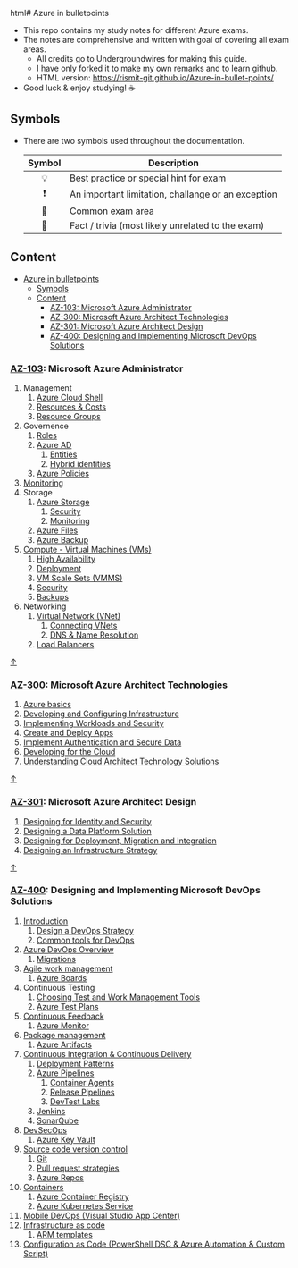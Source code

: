html# Azure in bulletpoints

- This repo contains my study notes for different Azure exams.
- The notes are comprehensive and written with goal of covering all exam areas.
  - All credits go to Undergroundwires for making this guide.
  - I have only forked it to make my own remarks and to learn github.
  - HTML version: https://rismit-git.github.io/Azure-in-bullet-points/
- Good luck & enjoy studying! ☕


## Symbols

- There are two symbols used throughout the documentation.

    | Symbol | Description |
    |:------:|-------------|
    | 💡 | Best practice or special hint for exam |
    | ❗ | An important limitation, challange or an exception |
    | 📝 | Common exam area |
    | 🤗 | Fact / trivia (most likely unrelated to the exam) |

## Content

- [Azure in bulletpoints](#azure-in-bulletpoints)
  - [Symbols](#symbols)
  - [Content](#content)
    - [AZ-103: Microsoft Azure Administrator](#az-103-microsoft-azure-administrator)
    - [AZ-300: Microsoft Azure Architect Technologies](#az-300-microsoft-azure-architect-technologies)
    - [AZ-301: Microsoft Azure Architect Design](#az-301-microsoft-azure-architect-design)
    - [AZ-400: Designing and Implementing Microsoft DevOps Solutions](#az-400-designing-and-implementing-microsoft-devops-solutions)

### [AZ-103](https://www.microsoft.com/en-us/learning/exam-az-103.aspx): Microsoft Azure Administrator

1. Management
   1. [Azure Cloud Shell](AZ-103%20Microsoft%20Azure%20Administrator/1.1.%20Management%20-%20Azure%20Cloud%20Shell.html)
   2. [Resources & Costs](AZ-103%20Microsoft%20Azure%20Administrator/1.2.%20Management%20-%20Resources%20&%20Costs.html)
   3. [Resource Groups](AZ-103%20Microsoft%20Azure%20Administrator/1.3.%20Management%20-%20Resource%20Groups.html)
2. Governence
   1. [Roles](AZ-103%20Microsoft%20Azure%20Administrator/2.1.%20Governence%20-%20Roles.html)
   2. [Azure AD](AZ-103%20Microsoft%20Azure%20Administrator/2.2.%20Governence%20-%20Azure%20AD.html)
      1. [Entities](AZ-103%20Microsoft%20Azure%20Administrator/2.2.1.%20Governence%20-%20Azure%20AD%20-%20Entities.html)
      2. [Hybrid identities](AZ-103%20Microsoft%20Azure%20Administrator/2.2.2.%20Governence%20-%20Azure%20AD%20-%20Hybrid%20Identities.html)
   3. [Azure Policies](AZ-103%20Microsoft%20Azure%20Administrator/2.3.%20Governence%20-%20Azure%20Policies.html)
3. [Monitoring](AZ-103%20Microsoft%20Azure%20Administrator/3.%20Monitoring.html)
4. Storage
   1. [Azure Storage](AZ-103%20Microsoft%20Azure%20Administrator/4.1.%20Storage%20-%20Azure%20Storage.html)
      1. [Security](AZ-103%20Microsoft%20Azure%20Administrator/4.1.1.%20Storage%20-%20Azure%20Storage%20-%20Security.html)
      2. [Monitoring](AZ-103%20Microsoft%20Azure%20Administrator/4.1.2.%20Storage%20-%20Azure%20Storage%20-%20Monitoring.html)
   2. [Azure Files](AZ-103%20Microsoft%20Azure%20Administrator/4.2.%20Storage%20-%20Azure%20Files.html)
   3. [Azure Backup](AZ-103%20Microsoft%20Azure%20Administrator/4.3.%20Storage%20-%20Azure%20Backup.html)
5. [Compute - Virtual Machines (VMs)](AZ-103%20Microsoft%20Azure%20Administrator/5.%20Compute%20-%20Virtual%20machines%20(VMs).html)
   1. [High Availability](AZ-103%20Microsoft%20Azure%20Administrator/5.1.%20Compute%20-%20Virtual%20machines%20(VMs)%20-%20High%20Availability.html)
   2. [Deployment](AZ-103%20Microsoft%20Azure%20Administrator/5.2%20Compute%20-%20Virtual%20machines%20(VMs)%20-%20Deployment.html)
   3. [VM Scale Sets (VMMS)](AZ-103%20Microsoft%20Azure%20Administrator/5.3%20Compute%20-%20Virtual%20machines%20(VMs)%20-%20VM%20Scale%20Sets%20(VMMS).html)
   4. [Security](AZ-103%20Microsoft%20Azure%20Administrator/5.4.%20Compute%20-%20Virtual%20machines%20(VMs)%20-%20Security.html)
   5. [Backups](AZ-103%20Microsoft%20Azure%20Administrator/5.5.%20Compute%20-%20Virtual%20machines%20(VMs)%20-%20Backups.html)
6. Networking
   1. [Virtual Network (VNet)](AZ-103%20Microsoft%20Azure%20Administrator/6.1.%20Networking%20-%20Virtual%20Network%20(VNet).html)
      1. [Connecting VNets](AZ-103%20Microsoft%20Azure%20Administrator/6.1.1.%20Networking%20-%20Virtual%20Network%20(VNet)%20-%20Connecting%20VNets.html)
      2. [DNS & Name Resolution](AZ-103%20Microsoft%20Azure%20Administrator/6.1.2.%20Networking%20-%20Virtual%20Network%20(VNet)%20-%20DNS%20&%20Name%20Resolution.html)
   2. [Load Balancers](AZ-103%20Microsoft%20Azure%20Administrator/6.2.%20Networking%20-%20Load%20Balancers.html)

[↑](#content)

### [AZ-300](https://www.microsoft.com/en-us/learning/exam-az-300.aspx): Microsoft Azure Architect Technologies

1. [Azure basics](AZ-300%20Microsoft%20Azure%20Architect%20Technologies/0.%20Azure%20basics.html)
2. [Developing and Configuring Infrastructure](AZ-300%20Microsoft%20Azure%20Architect%20Technologies/1.%20Developing%20and%20Configuring%20Infrastructure.html)
3. [Implementing Workloads and Security](AZ-300%20Microsoft%20Azure%20Architect%20Technologies/2.%20Implementing%20Workloads%20and%20Security.html)
4. [Create and Deploy Apps](AZ-300%20Microsoft%20Azure%20Architect%20Technologies/3.%20Create%20and%20Deploy%20Apps.html)
5. [Implement Authentication and Secure Data](AZ-300%20Microsoft%20Azure%20Architect%20Technologies/4.%20Implement%20Authentication%20and%20Secure%20Data.html)
6. [Developing for the Cloud](AZ-300%20Microsoft%20Azure%20Architect%20Technologies/5.%20Developing%20for%20the%20Cloud.html)
7. [Understanding Cloud Architect Technology Solutions](AZ-300%20Microsoft%20Azure%20Architect%20Technologies/6.%20Understanding%20Cloud%20Architect%20Technology%20Solutions.html)

[↑](#content)

### [AZ-301](https://www.microsoft.com/en-us/learning/exam-az-301.aspx): Microsoft Azure Architect Design

1. [Designing for Identity and Security](AZ-301%20Microsoft%20Azure%20Architect%20Design/1.%20Designing%20for%20Identity%20and%20Security.html)
2. [Designing a Data Platform Solution](AZ-301%20Microsoft%20Azure%20Architect%20Design/2.%20Designing%20a%20Data%20Platform%20Solution.html)
3. [Designing for Deployment, Migration and Integration](AZ-301%20Microsoft%20Azure%20Architect%20Design/3.%20Designing%20for%20Deployment,%20Migration%20and%20Integration.html)
4. [Designing an Infrastructure Strategy](AZ-301%20Microsoft%20Azure%20Architect%20Design/4.%20Designing%20an%20Infrastructure%20Strategy.html)

[↑](#content)

### [AZ-400](https://www.microsoft.com/en-us/learning/exam-az-400.aspx): Designing and Implementing Microsoft DevOps Solutions

1. [Introduction](AZ-400%20Microsoft%20Azure%20DevOps%20Solutions/1.%20Introduction.html)
   1. [Design a DevOps Strategy](AZ-400%20Microsoft%20Azure%20DevOps%20Solutions/1.1.%20Design%20a%20DevOps%20Strategy.html)
   2. [Common tools for DevOps](AZ-400%20Microsoft%20Azure%20DevOps%20Solutions/1.2.%20Common%20tools%20for%20DevOps.html)
2. [Azure DevOps Overview](AZ-400%20Microsoft%20Azure%20DevOps%20Solutions/2.%20Azure%20DevOps%20Overview.html)
   1. [Migrations](AZ-400%20Microsoft%20Azure%20DevOps%20Solutions/2.1.%20Migrations.html)
3. [Agile work management](AZ-400%20Microsoft%20Azure%20DevOps%20Solutions/3.%20Agile%20work%20management.html)
   1. [Azure Boards](AZ-400%20Microsoft%20Azure%20DevOps%20Solutions/3.1.%20Azure%20Boards.html)
4. Continuous Testing
   1. [Choosing Test and Work Management Tools](AZ-400%20Microsoft%20Azure%20DevOps%20Solutions/4.1.%20Continuous%20Testing%20-%20Choosing%20Test%20and%20Work%20Management%20Tools.html)
   2. [Azure Test Plans](AZ-400%20Microsoft%20Azure%20DevOps%20Solutions/4.2.%20Continuous%20Testing%20-%20Azure%20Test%20Plans.html)
5. [Continuous Feedback](AZ-400%20Microsoft%20Azure%20DevOps%20Solutions/5.%20Continuous%20Feedback.html)
   1. [Azure Monitor](AZ-400%20Microsoft%20Azure%20DevOps%20Solutions/5.1.%20Azure%20Monitor.html)
6. [Package management](AZ-400%20Microsoft%20Azure%20DevOps%20Solutions/6.%20Package%20Management.html)
   1. [Azure Artifacts](AZ-400%20Microsoft%20Azure%20DevOps%20Solutions/6.1.%20Azure%20Artifacts.html)
7. [Continuous Integration & Continuous Delivery](AZ-400%20Microsoft%20Azure%20DevOps%20Solutions/7.%20Continuous%20Integration%20&%20Continuous%20Delivery.html)
   1. [Deployment Patterns](AZ-400%20Microsoft%20Azure%20DevOps%20Solutions/7.1.%20Deployment%20Patterns.html)
   2. [Azure Pipelines](AZ-400%20Microsoft%20Azure%20DevOps%20Solutions/7.2.%20Azure%20Pipelines.html)
      1. [Container Agents](AZ-400%20Microsoft%20Azure%20DevOps%20Solutions/7.2.1.%20Azure%20Pipelines%20-%20Container%20Agents.html)
      2. [Release Pipelines](AZ-400%20Microsoft%20Azure%20DevOps%20Solutions/7.2.2.%20Azure%20Pipelines%20-%20Release%20Pipelines.html)
      3. [DevTest Labs](AZ-400%20Microsoft%20Azure%20DevOps%20Solutions/7.2.3.%20Azure%20Pipelines%20-%20DevTest%20Labs.html)
   3. [Jenkins](AZ-400%20Microsoft%20Azure%20DevOps%20Solutions/7.3.%20Jenkins.html)
   4. [SonarQube](AZ-400%20Microsoft%20Azure%20DevOps%20Solutions/7.4.%20SonarQube.html)
8. [DevSecOps](AZ-400%20Microsoft%20Azure%20DevOps%20Solutions/8.%20DevSecOps.html)
   1. [Azure Key Vault](AZ-400%20Microsoft%20Azure%20DevOps%20Solutions/8.1.%20Azure%20Key%20Vault.html)
9. [Source code version control](AZ-400%20Microsoft%20Azure%20DevOps%20Solutions/9.%20Source%20code%20version%20control.html)
    1. [Git](AZ-400%20Microsoft%20Azure%20DevOps%20Solutions/9.1.%20Git.html)
    2. [Pull request strategies](AZ-400%20Microsoft%20Azure%20DevOps%20Solutions/9.2.%20Pull%20request%20strategies.html)
    3. [Azure Repos](AZ-400%20Microsoft%20Azure%20DevOps%20Solutions/9.3.%20Azure%20Repos.html)
10. [Containers](AZ-400%20Microsoft%20Azure%20DevOps%20Solutions/10.%20Containers.html)
    1. [Azure Container Registry](AZ-400%20Microsoft%20Azure%20DevOps%20Solutions/10.1.%20Azure%20Container%20Registry.html)
    2. [Azure Kubernetes Service](AZ-400%20Microsoft%20Azure%20DevOps%20Solutions/10.2.%20Azure%20Kubernetes%20Service.html)
11. [Mobile DevOps (Visual Studio App Center)](AZ-400%20Microsoft%20Azure%20DevOps%20Solutions/11.%20Mobile%20DevOps%20(Visual%20Studio%20App%20Center).html)
12. [Infrastructure as code](AZ-400%20Microsoft%20Azure%20DevOps%20Solutions/12.%20Infrastructure%20as%20code.html)
    1. [ARM templates](AZ-400%20Microsoft%20Azure%20DevOps%20Solutions/12.1.%20ARM%20templates.html)
13. [Configuration as Code (PowerShell DSC & Azure Automation & Custom Script)](AZ-400%20Microsoft%20Azure%20DevOps%20Solutions/13.%20Configuration%20as%20Code%20(PowerShell%20DSC%20&%20Azure%20Automation%20&%20Custom%20Script).html)
